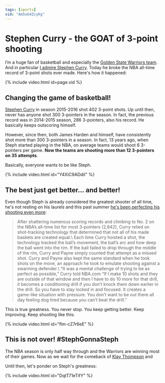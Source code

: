 ```yaml
---
tags: [sports]
vid: "Am5oG4ZcyKg"
---
```


# Stephen Curry - the GOAT of 3-point shooting

I’m a huge fan of basketball and especially the [Golden State Warriors team](/warriors/). And in particular [I admire Stephen Curry](/goldenstate/). Today he broke the NBA all-time record of 3-point shots ever made. Here's how it happened:

{% include video.html id=page.vid %}

<!--More-->

## Changing the game of basketball!

[Stephen Curry](https://en.wikipedia.org/wiki/Stephen_Curry) in season 2015-2016 shot 402 3-point shots. Up until then, never has anyone shot 300 3-pointers in the season. In fact, the previous record was in 2014-2015 season, 286 3-pointers, also his record. He basically keeps outscoring himself.

However, since then, both James Harden and himself, have consistently shot more than 300 3-pointers in a season. In fact, 13 years ago, when Steph started playing in the NBA, on average teams would shoot 6 3-pointers per game. **Now the teams are shooting more than 12 3-pointers on 35 attempts**.

Basically, everyone wants to be like Steph.

{% include video.html id="Y4XiC9ADdiI" %}

## The best just get better… and better!

Even though Steph is already considered the greatest shooter of all time, he's not resting on his laurels and this past summer [he's been perfecting his shooting even more](https://www.nba.com/news/after-offseason-focused-on-perfection-stephen-curry-could-be-even-more-unstoppable):

> After shattering numerous scoring records and climbing to No. 2 on the NBA’s all-time list for most 3-pointers (2,842), Curry relied on shot-tracking technology that determined that not all of his made baskets are created equal.\\
> Each time Curry hoisted a shot, the technology tracked the ball’s movement, the ball’s arc and how deep the ball went into the rim. If the ball failed to drop through the middle of the rim, Curry and Payne simply counted that attempt as a missed shot. Curry and Payne also kept the same standard when he took shots on the move, an approach he took to emulate shooting against a swarming defender.\\
> “It was a mental challenge of trying to be as perfect as possible,” Curry told NBA.com “If I make 10 shots and they are outside of that window and then I have to do 10 more for that drill, it becomes a conditioning drill if you don’t knock them down earlier in the drill. So you have to stay locked in and focused. It creates a game-like situation with pressure. You don’t want to be out there all day feeling dog tired because you can’t beat the drill.”

This is true greatness. You never stop. You keep getting better. Keep improving. Keep shooting like this:

{% include video.html id="flm-cZ7r6eE" %}

## This is not over! #StephGonnaSteph

The NBA season is only half way through and the Warriors are winning most of their games. Now as we wait for the comeback of [Klay Thompson](https://en.m.wikipedia.org/wiki/Klay_Thompson) and 

Until then, let's ponder on Steph's greatness:

{% include video.html id="DqtT71eTifY" %}

[n]: https://michael.gratis/nozbe
[np]: https://michael.gratis/nozbepersonal
